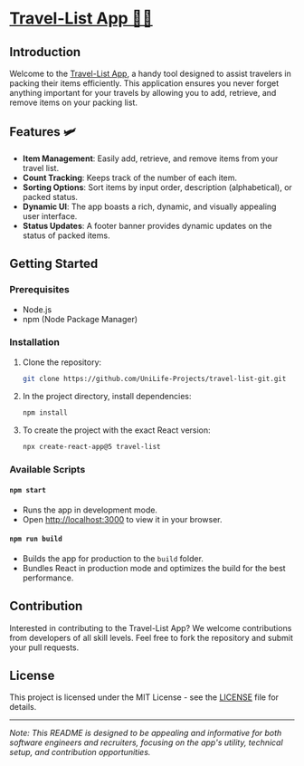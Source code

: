 # [Travel-List App 🧳💫](https://uche-jordy-travellist.netlify.app/)

## Introduction

Welcome to the [Travel-List App](https://uche-jordy-travellist.netlify.app/), a handy tool designed to assist travelers in packing their items efficiently. This application ensures you never forget anything important for your travels by allowing you to add, retrieve, and remove items on your packing list.

## Features 🛩️

- **Item Management**: Easily add, retrieve, and remove items from your travel list.
- **Count Tracking**: Keeps track of the number of each item.
- **Sorting Options**: Sort items by input order, description (alphabetical), or packed status.
- **Dynamic UI**: The app boasts a rich, dynamic, and visually appealing user interface.
- **Status Updates**: A footer banner provides dynamic updates on the status of packed items.

## Getting Started

### Prerequisites

- Node.js
- npm (Node Package Manager)

### Installation

1. Clone the repository:
   ```bash
   git clone https://github.com/UniLife-Projects/travel-list-git.git
   ```
2. In the project directory, install dependencies:

   ```bash
   npm install
   ```

3. To create the project with the exact React version:

   ```bash
   npx create-react-app@5 travel-list
   ```

### Available Scripts

#### `npm start`

- Runs the app in development mode.
- Open [http://localhost:3000](http://localhost:3000) to view it in your browser.

#### `npm run build`

- Builds the app for production to the `build` folder.
- Bundles React in production mode and optimizes the build for the best performance.

## Contribution

Interested in contributing to the Travel-List App? We welcome contributions from developers of all skill levels. Feel free to fork the repository and submit your pull requests.

## License

This project is licensed under the MIT License - see the [LICENSE](LICENSE) file for details.

---

_Note: This README is designed to be appealing and informative for both software engineers and recruiters, focusing on the app's utility, technical setup, and contribution opportunities._
